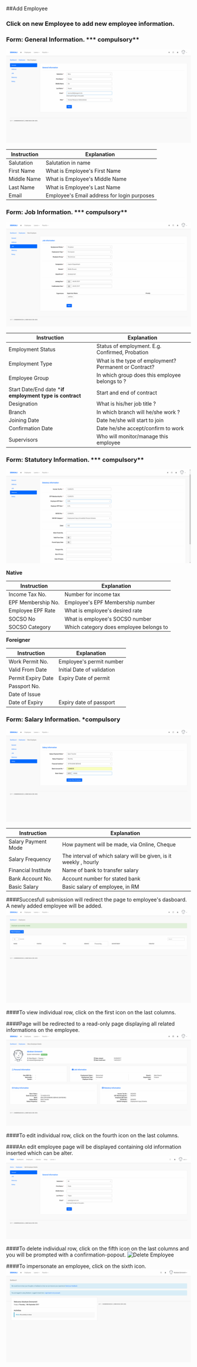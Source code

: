 ##Add Employee

### Click on new Employee to add new employee information.

### Form: General Information. *** compulsory**
![Create Employee: 1](/Images/Employee/employee_create_general.png)

| Instruction  | Explanation |
| ------------- | ------------- |
| Salutation | Salutation in name |
| First Name  | What is Employee's First Name |
| Middle Name  | What is Employee's Middle Name |
| Last Name | What is Employee's Last Name |
| Email  |  Employee's Email address for login purposes |

### Form: Job Information. *** compulsory**
![Create Employee: 2](/Images/Employee/employee_create_job.png)

| Instruction  | Explanation |
| ------------- | ------------- |
| Employment Status | Status of employment. E.g. Confirmed, Probation |
| Employment Type  | What is the type of employment? Permanent or Contract? |
| Employee Group  | In which group does this employee belongs to ?  |
| Start Date/End date ***if employment type is contract** | Start and end of contract  |
| Designation  |  What is his/her job title ? |
| Branch  |  In which branch will he/she work ? |
| Joining Date  |  Date he/she will start to join |
| Confirmation Date  |  Date he/she accept/confirm to work |
| Supervisors  |  Who will monitor/manage this employee |

### Form: Statutory Information. *** compulsory**
![Create Employee: 3](/Images/Employee/employee_create_statutory.png)

**Native**

| Instruction  | Explanation |
| ------------- | ------------- |
| Income Tax No. | Number for income tax |
| EPF Membership No.  | Employee's EPF Membership number  |
| Employee EPF Rate  | What is employee's desired rate |
| SOCSO No | What is employee's SOCSO number |
| SOCSO Category  | Which category does employee belongs to |

**Foreigner**

| Instruction  | Explanation |
| ------------- | ------------- |
| Work Permit No.  | Employee's permit number |
| Valid From Date  | Initial Date of validation |
| Permit Expiry Date  | Expiry Date of permit |
| Passport No.  |  |
| Date of Issue  |  |
| Date of Expiry  | Expiry date of passport |

### Form: Salary Information. ***compulsory**
![Create Employee: 4](/Images/Employee/employee_create_salary.png)

| Instruction  | Explanation |
| ------------- | ------------- |
| Salary Payment Mode  | How payment will be made, via Online, Cheque |
| Salary Frequency  | The interval of which salary will be given, is it weekly , hourly |
| Financial Institute  | Name of bank to transfer salary |
| Bank Account No. | Account number for stated bank |
| Basic Salary  | Basic salary of employee, in RM |

####Succesfull submission will redirect the page to employee's dasboard. A newly added employee will be added.
![Success Employee](/Images/Employee/employee_success.png)

####To view individual row, click on the first icon on the last columns.

####Page will be redirected to a read-only page displaying all related informations on the employee.
![Show Employee](/Images/Employee/employee_show.png)

####To edit individual row, click on the fourth icon on the last columns.

####An edit employee page will be displayed containing old information inserted which can be alter.
![Edit Employee](/Images/Employee/employee_edit.png)

####To delete individual row, click on the fifth icon on the last columns and you will be prompted with a confirmation-popout.
![Delete Employee](/Images/Employee/employee_deletes.png)

####To impersonate an employee, click on the sixth icon.
![Delete Employee](/Images/Employee/employee_impersonate.png)
